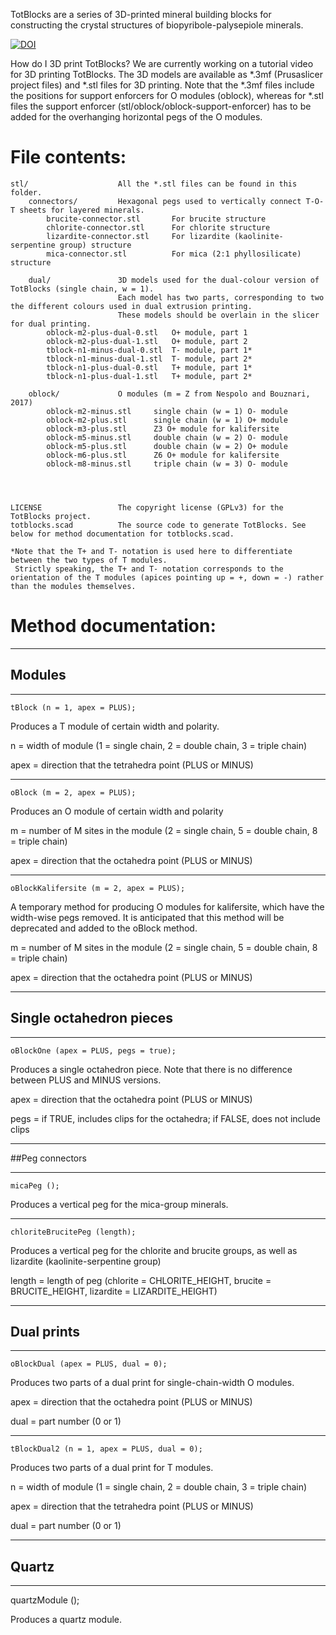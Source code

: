 TotBlocks are a series of 3D-printed mineral building blocks for constructing the crystal structures of biopyribole-palysepiole minerals.

[![DOI](https://zenodo.org/badge/398404495.svg)](https://zenodo.org/badge/latestdoi/398404495)

How do I 3D print TotBlocks?
We are currently working on a tutorial video for 3D printing TotBlocks.
The 3D models are available as *.3mf (Prusaslicer project files) and *.stl files for 3D printing. 
Note that the *.3mf files include the positions for support enforcers for O modules (oblock), 
whereas for *.stl files the support enforcer (stl/oblock/oblock-support-enforcer) has to be added for the overhanging horizontal pegs of the O modules.


# File contents:

	stl/					All the *.stl files can be found in this folder.
		connectors/			Hexagonal pegs used to vertically connect T-O-T sheets for layered minerals.
			brucite-connector.stl		For brucite structure
			chlorite-connector.stl		For chlorite structure
			lizardite-connector.stl		For lizardite (kaolinite-serpentine group) structure
			mica-connector.stl			For mica (2:1 phyllosilicate) structure
	
		dual/				3D models used for the dual-colour version of TotBlocks (single chain, w = 1). 
							Each model has two parts, corresponding to two the different colours used in dual extrusion printing.
							These models should be overlain in the slicer for dual printing.
			oblock-m2-plus-dual-0.stl	O+ module, part 1
			oblock-m2-plus-dual-1.stl	O+ module, part 2
			tblock-n1-minus-dual-0.stl	T- module, part 1*
			tblock-n1-minus-dual-1.stl	T- module, part 2*
			tblock-n1-plus-dual-0.stl	T+ module, part 1*
			tblock-n1-plus-dual-1.stl	T+ module, part 2*
		
		oblock/				O modules (m = Z from Nespolo and Bouznari, 2017)
			oblock-m2-minus.stl		single chain (w = 1) O- module
			oblock-m2-plus.stl		single chain (w = 1) O+ module
			oblock-m3-plus.stl		Z3 O+ module for kalifersite
			oblock-m5-minus.stl		double chain (w = 2) O- module
			oblock-m5-plus.stl		double chain (w = 2) O+ module
			oblock-m6-plus.stl		Z6 O+ module for kalifersite
			oblock-m8-minus.stl		triple chain (w = 3) O- module
		
	
	

	LICENSE 				The copyright license (GPLv3) for the TotBlocks project.
	totblocks.scad			The source code to generate TotBlocks. See below for method documentation for totblocks.scad.

	*Note that the T+ and T- notation is used here to differentiate between the two types of T modules. 
	 Strictly speaking, the T+ and T- notation corresponds to the orientation of the T modules (apices pointing up = +, down = -) rather than the modules themselves.


# Method documentation:
***************************
## Modules
***************************

	tBlock (n = 1, apex = PLUS);

Produces a T module of certain width and polarity.

n = width of module (1 = single chain, 2 = double chain, 3 = triple chain)

apex = direction that the tetrahedra point (PLUS or MINUS)

***

	oBlock (m = 2, apex = PLUS);

Produces an O module of certain width and polarity

m = number of M sites in the module (2 = single chain, 5 = double chain, 8 = triple chain)

apex = direction that the octahedra point (PLUS or MINUS)

***

	oBlockKalifersite (m = 2, apex = PLUS);

A temporary method for producing O modules for kalifersite, which have the width-wise pegs removed. It is anticipated that this method will be deprecated and added to the oBlock method.
 
m = number of M sites in the module (2 = single chain, 5 = double chain, 8 = triple chain)

apex = direction that the octahedra point (PLUS or MINUS)

***************************
## Single octahedron pieces
***************************

	oBlockOne (apex = PLUS, pegs = true);

Produces a single octahedron piece. Note that there is no difference between PLUS and MINUS versions.

apex = direction that the octahedra point (PLUS or MINUS)

pegs = if TRUE, includes clips for the octahedra; if FALSE, does not include clips

***************************
##Peg connectors
***************************

	micaPeg ();

Produces a vertical peg for the mica-group minerals.

***

	chloriteBrucitePeg (length);

Produces a vertical peg for the chlorite and brucite groups, as well as lizardite (kaolinite-serpentine group)

length = length of peg (chlorite = CHLORITE_HEIGHT, brucite = BRUCITE_HEIGHT, lizardite = LIZARDITE_HEIGHT)


***************************
## Dual prints
***************************

	oBlockDual (apex = PLUS, dual = 0);

Produces two parts of a dual print for single-chain-width O modules.

apex = direction that the octahedra point (PLUS or MINUS)

dual = part number (0 or 1)

***

	tBlockDual2 (n = 1, apex = PLUS, dual = 0);

Produces two parts of a dual print for T modules.

n = width of module (1 = single chain, 2 = double chain, 3 = triple chain)

apex = direction that the tetrahedra point (PLUS or MINUS)

dual = part number (0 or 1)

***************************
## Quartz
***************************

quartzModule ();

Produces a quartz module.
